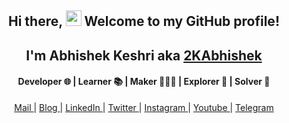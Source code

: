 <div align="center">
  
  <h2> Hi there, <img src="https://media.giphy.com/media/hvRJCLFzcasrR4ia7z/giphy.gif" width="25px"> Welcome to my GitHub profile! </h2>
  <h2> I'm Abhishek Keshri aka <a href="https://2kabhishek.github.io" target="_blank">2KAbhishek </a> </h2>
  <h4> Developer 🌐 | Learner 📚 | Maker 👨🏻‍💻 | Explorer 🔎 | Solver 🧠 </h4>
 
   <a href="mailto:iam2kabhishek@gmail.com" target="_blank">Mail </a> |
   <a href="https://2kabhishek.blogspot.com" target="_blank">Blog </a> | 
   <a href="https://linkedin.com/in/2kabhishek" target="_blank">LinkedIn </a> | 
   <a href="https://twitter.com" target="_blank">Twitter </a> | 
   <a href="https://instagram.com/iam2kabhishek" target="_blank">Instagram </a> | 
   <a href="https://www.youtube.com/channel/UCTedGjRpeTc8NTbchraGIuw" target="_blank">Youtube </a> | 
   <a href="https://t.me/iam2kabhishek" target="_blank">Telegram </a>
</div>


<!--
**2KAbhishek/2KAbhishek** is a ✨ _special_ ✨ repository because its `README.md` (this file) appears on your GitHub profile.


Here are some ideas to get you started:

- 🔭 I’m currently working on ...
- 🌱 I’m currently learning ...
- 👯 I’m looking to collaborate on ...
- 🤔 I’m looking for help with ...
- 💬 Ask me about ...
- 📫 How to reach me: ...
- 😄 Pronouns: ...
- ⚡ Fun fact: ...
-->
